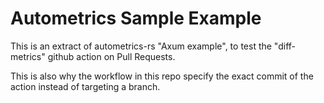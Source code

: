# Autometrics Sample Example

This is an extract of autometrics-rs "Axum example", to test the "diff-metrics" github action on Pull Requests.

This is also why the workflow in this repo specify the exact commit of the action instead of targeting a branch.
